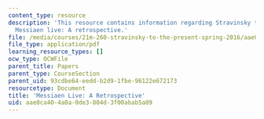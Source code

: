 ```yaml
---
content_type: resource
description: 'This resource contains information regarding Stravinsky to the present:
  Messiaen live: A retrospective.'
file: /media/courses/21m-260-stravinsky-to-the-present-spring-2016/aae0ca404a0a0de3804d3f00abab5a09_MIT21M_260S16_MessaienLive.pdf
file_type: application/pdf
learning_resource_types: []
ocw_type: OCWFile
parent_title: Papers
parent_type: CourseSection
parent_uid: 93cdbe64-eedd-b2d9-1fbe-96122e672173
resourcetype: Document
title: 'Messiaen Live: A Retrospective'
uid: aae0ca40-4a0a-0de3-804d-3f00abab5a09
---
```

